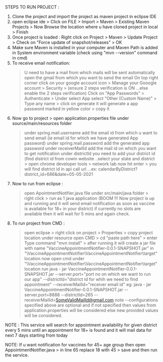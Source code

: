 STEPS TO RUN PROJECT :

 1. Clone the project and import the project as maven project in eclipse IDE
 2. open eclipse ide > Click on FILE > Import > Maven > Existing Maven Projects > Now Browse the location where u have cloned project in local > Finish
 3. Once project is loaded : Right click on Project > Maven > Update Project > Check on "Force update of snapshot/releases" > OK
 4. Make sure Maven is installed in your computer and Maven Path is added in System environment variable (check using "mvn --version" command in cmd)
 6. To receive email notification:
     > U need to have a mail from which mails will be sent automatically 
     > open the gmail from which you want to send the email
     > On top right corner click on your google account icon > Manage your Gooogle account > Security > (ensure 2 steps verification is ON ...else enable the 2 steps verification)
     > Click on "App Passwords" > Authenticate > Under select App select "Other (Custom Name)" > Type any name > click on generate 
     > it will generate a app password marked in yellow color > copy it
7. Now go to project > open application.properties file under source/main/resources folder
     > under spring.mail.username add the email id from which u want to send email (ie email id for which we have generated App password)
     > under spring.mail.password add the generated app password
     > under receiverMailId add the mail id on which you want to get notification
     > under districtId  you need to add your district id (find district id from cowin website ..select your state and district > open chrome developer tools > network tab
     > now hit enter > you will find district id in api call url ...ex: calendarByDistrict?district_id=686&date=05-05-2021
8. Now to run from eclipse :
    > open ApointmentNotifier.java file under src/main/java folder > right click > run as 1 java application 
    > (BOOM !!! Now project is up and running and it will send email notification as soon as vaccine is available for 18+ in your district)
    > if currently no slots are available then it will wait for 5 mins and again check.
9.  To run project from CMD :
    >  open eclipse > right click on project > Properties > copy project location under resource
    >  open CMD > cd "paste path here" > enter
    >  Type command "mvn install" > after running it will create a jar file with name "VaccineAppointmentNotifier-0.0.1-SNAPSHOT.jar" in "\VaccineAppointmentNotifier\VaccineAppointmentNotifier\target" location
    >  now open cmd under "\VaccineAppointmentNotifier\VaccineAppointmentNotifier\target" location
    >  run java - jar VaccineAppointmentNotifier-0.0.1-SNAPSHOT.jar --server.port="port no on which we want to run our app" --districtId="district id for whih we need to find appointment" --receiverMailId="receiver email id"
    >  eg: java - jar VaccineAppointmentNotifier-0.0.1-SNAPSHOT.jar --server.port=8888 --districtId=265 --receiverMailId=SomeValidMailId@gmail.com
    >  note --configurations specified above are optional and if not specified then values from application.properties will be considered else new provided values will be considered.
  
  
  NOTE : This service will search for appointment availability for given district every 5 mins until an appointment for 18+ is found and it will mail data for next 7 days starting from today
  
  NOTE: If u want notification for vaccines for 45+ age group then open AppointmentNotifier.java > in line 65 replace 18 with 45 > save and then run the service.
